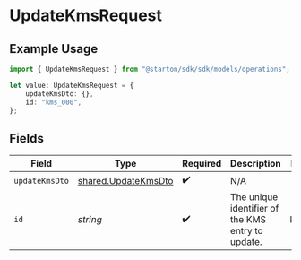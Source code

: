 # UpdateKmsRequest

## Example Usage

```typescript
import { UpdateKmsRequest } from "@starton/sdk/sdk/models/operations";

let value: UpdateKmsRequest = {
    updateKmsDto: {},
    id: "kms_000",
};
```

## Fields

| Field                                                             | Type                                                              | Required                                                          | Description                                                       | Example                                                           |
| ----------------------------------------------------------------- | ----------------------------------------------------------------- | ----------------------------------------------------------------- | ----------------------------------------------------------------- | ----------------------------------------------------------------- |
| `updateKmsDto`                                                    | [shared.UpdateKmsDto](../../../sdk/models/shared/updatekmsdto.md) | :heavy_check_mark:                                                | N/A                                                               |                                                                   |
| `id`                                                              | *string*                                                          | :heavy_check_mark:                                                | The unique identifier of the KMS entry to update.                 | kms_000                                                           |